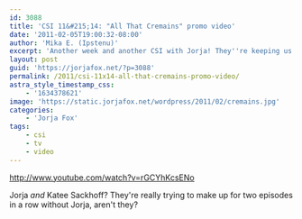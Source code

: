 ```yaml
---
id: 3088
title: 'CSI 11&#215;14: "All That Cremains" promo video'
date: '2011-02-05T19:00:32-08:00'
author: 'Mika E. (Ipstenu)'
excerpt: 'Another week and another CSI with Jorja! They''re keeping us busy in February with special guest star Katee Sackhoff!'
layout: post
guid: 'https://jorjafox.net/?p=3088'
permalink: /2011/csi-11x14-all-that-cremains-promo-video/
astra_style_timestamp_css:
    - '1634378621'
image: 'https://static.jorjafox.net/wordpress/2011/02/cremains.jpg'
categories:
    - 'Jorja Fox'
tags:
    - csi
    - tv
    - video
---
```


http://www.youtube.com/watch?v=rGCYhKcsENo

Jorja _and_ Katee Sackhoff?  They're really trying to make up for two episodes in a row without Jorja, aren't they?

